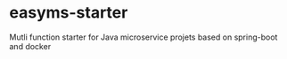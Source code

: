 # easyms-starter
Mutli function starter for Java microservice projets based on spring-boot and docker
